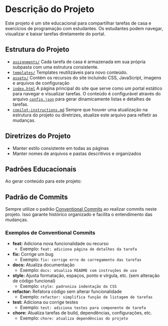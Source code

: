 # Descrição do Projeto

Este projeto é um site educacional para compartilhar tarefas de casa e exercícios de programação com estudantes. Os estudantes podem navegar, visualizar e baixar tarefas diretamente do portal.

## Estrutura do Projeto

- [`assignments/`](../assignments/) Cada tarefa de casa é armazenada em sua própria subpasta com uma estrutura consistente.
- [`templates/`](../templates/) Templates reutilizáveis para novo conteúdo.
- [`assets/`](../assets/) Contém os recursos do site incluindo CSS, JavaScript, imagens e arquivos de configuração
- [`index.html`](../index.html) A página principal do site que serve como um portal estático para navegar e visualizar tarefas. O conteúdo é configurável através do arquivo [`config.json`](../config.json) para gerar dinamicamente listas e detalhes de tarefas.
- [`copilot-instructions.md`](../copilot-instructions.md) Sempre que houver uma atualização na estrutura do projeto ou diretrizes, atualize este arquivo para refletir as mudanças.

## Diretrizes do Projeto

- Manter estilo consistente em todas as páginas
- Manter nomes de arquivos e pastas descritivos e organizados

## Padrões Educacionais

Ao gerar conteúdo para este projeto:

## Padrão de Commits

Sempre utilize o padrão [Conventional Commits](https://www.conventionalcommits.org/pt-br/v1.0.0/) ao realizar commits neste projeto. Isso garante histórico organizado e facilita o entendimento das mudanças.

### Exemplos de Conventional Commits

- **feat:** Adiciona nova funcionalidade ou recurso
	- Exemplo: `feat: adiciona página de detalhes da tarefa`
- **fix:** Corrige um bug
	- Exemplo: `fix: corrige erro de carregamento das tarefas`
- **docs:** Atualiza documentação
	- Exemplo: `docs: atualiza README com instruções de uso`
- **style:** Ajusta formatação, espaços, ponto e vírgula, etc. (sem alteração de código funcional)
	- Exemplo: `style: padroniza indentação do CSS`
- **refactor:** Refatora código sem alterar funcionalidade
	- Exemplo: `refactor: simplifica função de listagem de tarefas`
- **test:** Adiciona ou corrige testes
	- Exemplo: `test: adiciona testes para componente de tarefa`
- **chore:** Atualiza tarefas de build, dependências, configurações, etc.
	- Exemplo: `chore: atualiza dependências do projeto`
